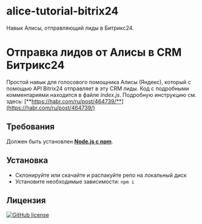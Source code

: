 # alice-tutorial-bitrix24
Навык Алисы, отправляющий лиды в Битрикс24.

# Отправка лидов от Алисы в CRM Битрикс24
Простой навык для голосового помощника Алисы (Яндекс), который с помощью API Bitrix24 отправляет в эту CRM лиды. Код с подробными комментариями находится в файле *index.js*. Подробную инструкцию см. здесь: [**https://habr.com/ru/post/464739/**](https://habr.com/ru/post/464739/)

## Требования
Должен быть установлен [**Node.js с npm**](https://nodejs.org/en/). 

## Установка
* Склонируйте или скачайте и распакуйте репо на локальный диск
* Установите необходимые зависимости: `npm i`

## Лицензия
[![GitHub license](https://img.shields.io/github/license/stmike/alice-tutorial-bitrix24)](https://github.com/stmike/alice-tutorial-bitrix24/blob/master/LICENSE)
 
